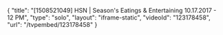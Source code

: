 {
    "title": "[1508521049] HSN | Season's Eatings & Entertaining 10.17.2017 - 12 PM",
    "type": "solo",
    "layout": "iframe-static",
    "videoId": "123178458",
    "url": "\/tvpembed\/123178458"
}